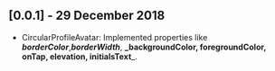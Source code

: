 ## [0.0.1] - 29 December 2018

* CircularProfileAvatar: Implemented properties like _**borderColor**_,_**borderWidth**_, **_backgroundColor, foregroundColor, onTap, elevation, initialsText**_.
